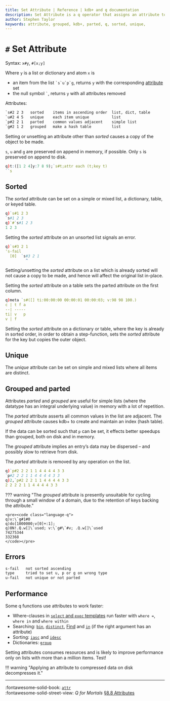 ```yaml
---
title: Set Attribute | Reference | kdb+ and q documentation
description: Set Attribute is a q operator that assigns an attribute to a list, dictionary or table.
author: Stephen Taylor
keywords: attribute, grouped, kdb+, parted, q, sorted, unique,
---
```

# `#` Set Attribute




Syntax: `x#y`, `#[x;y]`

Where `y` is a list or dictionary and atom `x` is

-   an item from the list `` `s`u`p`g ``, returns `y` with the corresponding [attribute](../basics/syntax.md#attributes) set
-   the null symbol `` ` ``, returns `y` with all attributes removed

Attributes:
```txt
`s#2 2 3   sorted    items in ascending order  list, dict, table
`u#2 4 5   unique    each item unique          list
`p#2 2 1   parted    common values adjacent    simple list
`g#2 1 2   grouped   make a hash table         list
```

Setting or unsetting an attribute other than _sorted_ causes a copy of the object to be made.

`s`, `u` and `g` are preserved on append in memory, if possible.
Only `s` is preserved on append to disk.

```q
q)t:([1 2 4]y:7 8 9);`s#t;attr each (t;key t)
``s
```


## Sorted

The _sorted_ attribute can be set on a simple or mixed list, a dictionary, table, or keyed table.

```q
q)`s#1 2 3
`s#1 2 3
q)`#`s#1 2 3
1 2 3
```

Setting the _sorted_ attribute on an unsorted list signals an error.

```q
q)`s#3 2 1
's-fail
  [0]  `s#3 2 1
         ^
```

Setting/unsetting the _sorted_ attribute on a list which is already sorted will not cause a copy to be made, and hence will affect the original list in-place.

Setting the _sorted_ attribute on a table sets the parted attribute on the first column.

```q
q)meta `s#([] ti:00:00:00 00:00:01 00:00:03; v:98 98 100.)
c | t f a
--| -----
ti| v   p
v | f    
```

Setting the _sorted_ attribute on a dictionary or table, where the key is already in sorted order, in order to obtain a step-function, sets the _sorted_ attribute for the key but copies the outer object.


## Unique

The _unique_ attribute can be set on simple and mixed lists where all items are distinct.


## Grouped and parted

Attributes _parted_ and _grouped_ are useful for simple lists (where the datatype has an integral underlying value) in memory with a lot of repetition.

The _parted_ attribute asserts all common values in the list are adjacent.
The _grouped_ attribute causes kdb+ to create and maintain an index (hash table).

If the data can be sorted such that `p` can be set, it effects better speedups than grouped, both on disk and in memory.

The _grouped_ attribute implies an entry’s data may be dispersed – and possibly slow to retrieve from disk.

The _parted_ attribute is removed by any operation on the list.

```q
q)`p#2 2 2 1 1 4 4 4 4 3 3
`p#2 2 2 1 1 4 4 4 4 3 3
q)2,`p#2 2 2 1 1 4 4 4 4 3 3
2 2 2 2 1 1 4 4 4 4 3 3
```

??? warning "The _grouped_ attribute is presently unsuitable for cycling through a small window of a domain, due to the retention of keys backing the attribute."

    <pre><code class="language-q">
    q)v:\`g#1#0
    q)do[1000000;v[0]+:1];
    q)0N!.Q.w[]\`used; v:\`g#\`#v; .Q.w[]\`used
    74275344
    332368
    </code></pre>


## Errors

```txt
s-fail   not sorted ascending
type     tried to set u, p or g on wrong type
u-fail   not unique or not parted
```


## Performance

Some q functions use attributes to work faster:

-    Where-clauses in [`select` and `exec` templates](../basics/qsql.md) run faster with `where =`, `where in` and `where within`
-    Searching: [`bin`](bin.md), [`distinct`](distinct.md), [Find](find.md) and [`in`](in.md) (if the right argument has an attribute)
-    Sorting: [`iasc`](asc.md#iasc) and [`idesc`](asc.md##idesc)
-    Dictionaries: [`group`](group.md)

Setting attributes consumes resources and is likely to improve performance only on lists with more than a million items. Test!

!!! warning "Applying an attribute to compressed data on disk decompresses it."

----
:fontawesome-solid-book:
[`attr`](attr.md)
<br>
:fontawesome-solid-street-view:
_Q for Mortals_
[§8.8 Attributes](/q4m3/8_Tables/#88-attributes)

